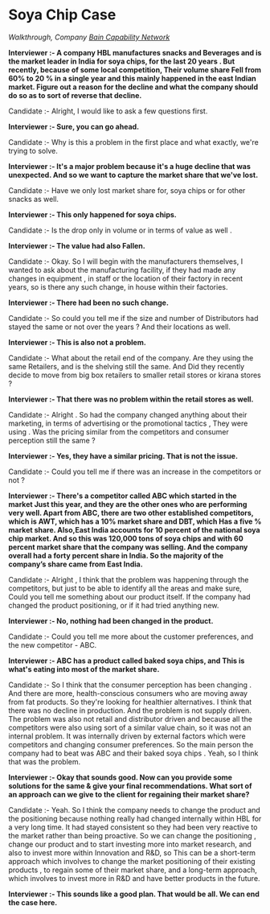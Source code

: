 # Soya Chip Case

_Walkthrough, Company [Bain Capability Network](/)_

**Interviewer :- A company HBL manufactures snacks and Beverages and is the market leader in India for soya chips, for the last 20 years . But recently, because of some local competition, Their volume share Fell from 60% to 20 % in a single year and this mainly happened in the east Indian market. Figure out a reason for the decline and what the company should do so as to sort of reverse that decline.**

Candidate :- Alright, I would like to ask a few questions first.

**Interviewer :- Sure, you can go ahead.**

Candidate :- Why is this a problem in the first place and what exactly, we're trying to solve.

**Interviewer :- It's a major problem because it's a huge decline that was unexpected. And so we want to capture the market share that we've lost.**

Candidate :- Have we only lost market share for, soya chips or for other snacks as well.

**Interviewer :- This only happened for soya chips.**

Candidate :- Is the drop only in volume or in terms of value as well .

**Interviewer :- The value had also Fallen.**

Candidate :- Okay. So I will begin with the manufacturers themselves, I wanted to ask about
the manufacturing facility, if they had made any changes in equipment , in staff or the location
of their factory in recent years, so is there any such change, in house within their factories.

**Interviewer :- There had been no such change.**

Candidate :- So could you tell me if the size and number of Distributors had stayed the same
or not over the years ? And their locations as well.

**Interviewer :- This is also not a problem.**

Candidate :- What about the retail end of the company. Are they using the same Retailers, and is the shelving still the same. And Did they recently decide to move from big box retailers to smaller retail stores or kirana stores ?

**Interviewer :- That there was no problem within the retail stores as well.**

Candidate :- Alright . So had the company changed anything about their marketing, in terms of advertising or the promotional tactics , They were using . Was the pricing similar from the competitors and consumer perception still the same ?

**Interviewer :- Yes, they have a similar pricing. That is not the issue.**

Candidate :- Could you tell me if there was an increase in the competitors or not ?

**Interviewer :- There's a competitor called ABC which started in the market Just this year, and they are the other ones who are performing very well. Apart from ABC, there are two other established competitors, which is AWT, which has a 10% market share and DBT, which Has a five % market share. Also,East India accounts for 10 percent of the national soya chip market. And so this was 120,000 tons of soya chips and with 60 percent market share that the company was selling. And the company overall had a forty percent share in India. So the majority of the company’s share came from East India.**

Candidate :- Alright , I think that the problem was happening through the competitors, but just to be able to identify all the areas and make sure,
Could you tell me something about our product itself. If the company had changed the product positioning, or if it had tried anything new.

**Interviewer :- No, nothing had been changed in the product.**

Candidate :- Could you tell me more about the customer preferences, and the new competitor - ABC.

**Interviewer :- ABC has a product called baked soya chips, and This is what's eating into most of the market share.**

Candidate :- So I think that the consumer perception has been changing . And there are more, health-conscious consumers who are moving away from fat products. So they're looking for healthier alternatives.
I think that there was no decline in production. And the problem is not supply driven.
The problem was also not retail and distributor driven and because all the competitors were also using sort of a similar value chain, so it was not an internal problem.
It was internally driven by external factors which were competitors and changing consumer preferences. So the main person the company had to beat was ABC and their baked soya chips . Yeah, so I think that was the problem.

**Interviewer :- Okay that sounds good. Now can you provide some solutions for the same & give your final recommendations. What sort of an approach can we give to the client for regaining their market share?**

Candidate :- Yeah. So I think the company needs to change the product and the positioning because nothing really had changed internally within HBL for a very long time.
It had stayed consistent so they had been very reactive to the market rather than being proactive.
So we can change the positioning , change our product and to start investing more into market research, and also to invest more within Innovation and R&D,
so This can be a short-term approach which involves to change the market positioning of their existing products , to regain some of their market share, and a long-term approach,
which involves to invest more in R&D and have better products in the future.

**Interviewer :- This sounds like a good plan. That would be all. We can end the case here.**
